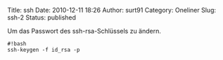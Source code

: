 Title: ssh
Date: 2010-12-11 18:26
Author: surt91
Category: Oneliner
Slug: ssh-2
Status: published

Um das Passwort des ssh-rsa-Schlüssels zu ändern.

    #!bash
    ssh-keygen -f id_rsa -p


